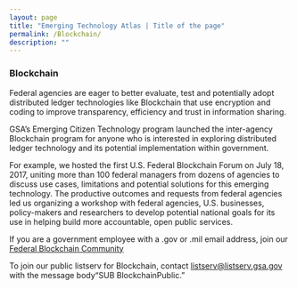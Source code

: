 ```yaml
---
layout: page
title: "Emerging Technology Atlas | Title of the page"
permalink: /Blockchain/
description: ""
---
```


### Blockchain


<p>Federal agencies are eager to better evaluate, test and potentially adopt distributed ledger technologies like Blockchain that use encryption and coding to improve transparency, efficiency and trust in information sharing.

<p>GSA’s Emerging Citizen Technology program launched the inter-agency Blockchain program for anyone who is interested in exploring distributed ledger technology and its potential implementation within government.</p>

<p>For example, we hosted the first U.S. Federal Blockchain Forum on July 18, 2017, uniting more than 100 federal managers from dozens of agencies to discuss use cases, limitations and potential solutions for this emerging technology. The productive outcomes and requests from federal agencies led us organizing a workshop with federal agencies, U.S. businesses, policy-makers and researchers to develop potential national goals for its use in helping build more accountable, open public services.</p>

<p>If you are a government employee with a .gov or .mil email address, join our <a href="mailto:Blockchain-subscribe-request@listserv.gsa.gov?subject=Blockchain%20listserv">Federal Blockchain Community</a></p>

<p>To join our public listserv for Blockchain, contact <a href="mailto:listserv@listserv.gsa.gov?subject=Blockchain%20listserv">listserv@listserv.gsa.gov</a> with the message body“SUB BlockchainPublic.”</p>
